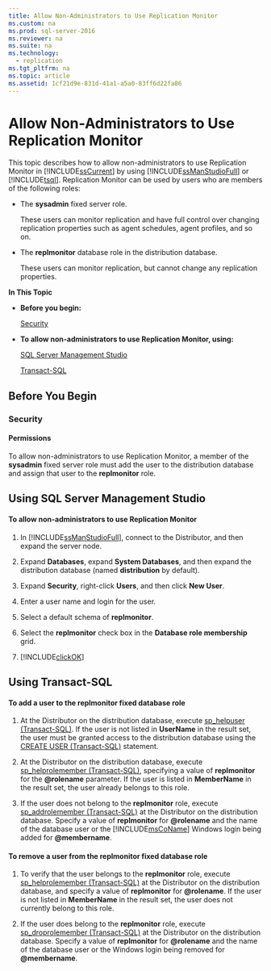 ```yaml
---
title: Allow Non-Administrators to Use Replication Monitor
ms.custom: na
ms.prod: sql-server-2016
ms.reviewer: na
ms.suite: na
ms.technology: 
  - replication
ms.tgt_pltfrm: na
ms.topic: article
ms.assetid: 1cf21d9e-831d-41a1-a5a0-83ff6d22fa86
---
```

# Allow Non-Administrators to Use Replication Monitor
  This topic describes how to allow non\-administrators to use Replication Monitor in [!INCLUDE[ssCurrent](../../Token/Other/ssCurrent_md.md)] by using [!INCLUDE[ssManStudioFull](../../Token/Other/ssManStudioFull_md.md)] or [!INCLUDE[tsql](../../Token/Other/tsql_md.md)]. Replication Monitor can be used by users who are members of the following roles:  
  
-   The **sysadmin** fixed server role.  
  
     These users can monitor replication and have full control over changing replication properties such as agent schedules, agent profiles, and so on.  
  
-   The **replmonitor** database role in the distribution database.  
  
     These users can monitor replication, but cannot change any replication properties.  
  
 **In This Topic**  
  
-   **Before you begin:**  
  
     [Security](#Security)  
  
-   **To allow non\-administrators to use Replication Monitor, using:**  
  
     [SQL Server Management Studio](#SSMSProcedure)  
  
     [Transact\-SQL](#TsqlProcedure)  
  
##  <a name="BeforeYouBegin"></a> Before You Begin  
  
###  <a name="Security"></a> Security  
  
####  <a name="Permissions"></a> Permissions  
 To allow non\-administrators to use Replication Monitor, a member of the **sysadmin** fixed server role must add the user to the distribution database and assign that user to the **replmonitor** role.  
  
##  <a name="SSMSProcedure"></a> Using SQL Server Management Studio  
  
#### To allow non\-administrators to use Replication Monitor  
  
1.  In [!INCLUDE[ssManStudioFull](../../Token/Other/ssManStudioFull_md.md)], connect to the Distributor, and then expand the server node.  
  
2.  Expand **Databases**, expand **System Databases**, and then expand the distribution database \(named **distribution** by default\).  
  
3.  Expand **Security**, right\-click **Users**, and then click **New User**.  
  
4.  Enter a user name and login for the user.  
  
5.  Select a default schema of **replmonitor**.  
  
6.  Select the **replmonitor** check box in the **Database role membership** grid.  
  
7.  [!INCLUDE[clickOK](../../Token/Other/clickOK_md.md)]  
  
##  <a name="TsqlProcedure"></a> Using Transact\-SQL  
  
#### To add a user to the replmonitor fixed database role  
  
1.  At the Distributor on the distribution database, execute [sp_helpuser &#40;Transact-SQL&#41;](../Topic/sp_helpuser%20\(Transact-SQL\).md). If the user is not listed in **UserName** in the result set, the user must be granted access to the distribution database using the [CREATE USER &#40;Transact-SQL&#41;](../Topic/CREATE%20USER%20\(Transact-SQL\).md) statement.  
  
2.  At the Distributor on the distribution database, execute [sp_helprolemember &#40;Transact-SQL&#41;](../Topic/sp_helprolemember%20\(Transact-SQL\).md), specifying a value of **replmonitor** for the **@rolename** parameter. If the user is listed in **MemberName** in the result set, the user already belongs to this role.  
  
3.  If the user does not belong to the **replmonitor** role, execute [sp_addrolemember &#40;Transact-SQL&#41;](../Topic/sp_addrolemember%20\(Transact-SQL\).md) at the Distributor on the distribution database. Specify a value of **replmonitor** for **@rolename** and the name of the database user or the [!INCLUDE[msCoName](../../Token/Other/msCoName_md.md)] Windows login being added for **@membername**.  
  
#### To remove a user from the replmonitor fixed database role  
  
1.  To verify that the user belongs to the **replmonitor** role, execute [sp_helprolemember &#40;Transact-SQL&#41;](../Topic/sp_helprolemember%20\(Transact-SQL\).md) at the Distributor on the distribution database, and specify a value of **replmonitor** for **@rolename**. If the user is not listed in **MemberName** in the result set, the user does not currently belong to this role.  
  
2.  If the user does belong to the **replmonitor** role, execute [sp_droprolemember &#40;Transact-SQL&#41;](../Topic/sp_droprolemember%20\(Transact-SQL\).md) at the Distributor on the distribution database. Specify a value of **replmonitor** for **@rolename** and the name of the database user or the Windows login being removed for **@membername**.  
  
  